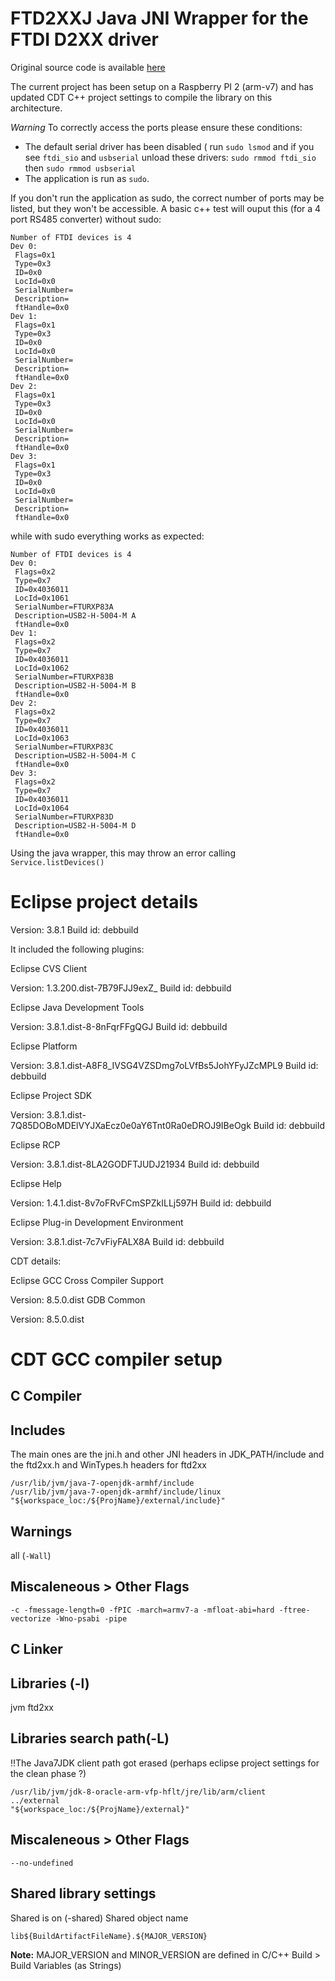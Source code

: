 FTD2XXJ Java JNI Wrapper for the FTDI D2XX driver
=================================================

Original source code is available [here](http://sourceforge.net/projects/ftd2xxj/)

The current project has been setup on a Raspberry PI 2 (arm-v7)
and has updated CDT C++ project settings to compile the library on this architecture.

*Warning* To correctly access the ports please ensure these conditions:

* The default serial driver has been disabled ( run ```sudo lsmod``` and if you see ```ftdi_sio``` and ```usbserial``` unload these drivers: ```sudo rmmod ftdi_sio``` then ```sudo rmmod usbserial```
* The application is run as ```sudo```.

If you don't run the application as sudo, the correct number of ports may be listed, but they won't be accessible.
A basic c++ test will ouput this (for a 4 port RS485 converter) without sudo:
```
Number of FTDI devices is 4
Dev 0:
 Flags=0x1
 Type=0x3
 ID=0x0
 LocId=0x0
 SerialNumber=
 Description=
 ftHandle=0x0
Dev 1:
 Flags=0x1
 Type=0x3
 ID=0x0
 LocId=0x0
 SerialNumber=
 Description=
 ftHandle=0x0
Dev 2:
 Flags=0x1
 Type=0x3
 ID=0x0
 LocId=0x0
 SerialNumber=
 Description=
 ftHandle=0x0
Dev 3:
 Flags=0x1
 Type=0x3
 ID=0x0
 LocId=0x0
 SerialNumber=
 Description=
 ftHandle=0x0

``` 
while with sudo everything works as expected:
```
Number of FTDI devices is 4
Dev 0:
 Flags=0x2
 Type=0x7
 ID=0x4036011
 LocId=0x1061
 SerialNumber=FTURXP83A
 Description=USB2-H-5004-M A
 ftHandle=0x0
Dev 1:
 Flags=0x2
 Type=0x7
 ID=0x4036011
 LocId=0x1062
 SerialNumber=FTURXP83B
 Description=USB2-H-5004-M B
 ftHandle=0x0
Dev 2:
 Flags=0x2
 Type=0x7
 ID=0x4036011
 LocId=0x1063
 SerialNumber=FTURXP83C
 Description=USB2-H-5004-M C
 ftHandle=0x0
Dev 3:
 Flags=0x2
 Type=0x7
 ID=0x4036011
 LocId=0x1064
 SerialNumber=FTURXP83D
 Description=USB2-H-5004-M D
 ftHandle=0x0

```
Using the java wrapper, this may throw an error calling ```Service.listDevices()```

Eclipse project details
=======================

Version: 3.8.1
Build id: debbuild

It included the following plugins:

Eclipse CVS Client

Version: 1.3.200.dist-7B79FJJ9exZ_
Build id: debbuild

Eclipse Java Development Tools

Version: 3.8.1.dist-8-8nFqrFFgQGJ
Build id: debbuild

Eclipse Platform

Version: 3.8.1.dist-A8F8_IVSG4VZSDmg7oLVfBs5JohYFyJZcMPL9
Build id: debbuild

Eclipse Project SDK

Version: 3.8.1.dist-7Q85DOBoMDElVYJXaEcz0e0aY6Tnt0Ra0eDROJ9IBeOgk
Build id: debbuild

Eclipse RCP

Version: 3.8.1.dist-8LA2GODFTJUDJ21934
Build id: debbuild


Eclipse Help

Version: 1.4.1.dist-8v7oFRvFCmSPZkILLj597H
Build id: debbuild

Eclipse Plug-in Development Environment

Version: 3.8.1.dist-7c7vFiyFALX8A
Build id: debbuild

CDT details:

Eclipse GCC Cross Compiler Support

Version: 8.5.0.dist
GDB Common

Version: 8.5.0.dist

CDT GCC compiler setup
======================

C Compiler
----------

Includes
--------
The main ones are the jni.h and other JNI headers in JDK_PATH/include
and the ftd2xx.h and WinTypes.h headers for ftd2xx
```
/usr/lib/jvm/java-7-openjdk-armhf/include
/usr/lib/jvm/java-7-openjdk-armhf/include/linux
"${workspace_loc:/${ProjName}/external/include}"
```

Warnings
--------
all (```-Wall```)

Miscaleneous > Other Flags
--------------------------

```
-c -fmessage-length=0 -fPIC -march=armv7-a -mfloat-abi=hard -ftree-vectorize -Wno-psabi -pipe
```


C Linker
--------

Libraries (-l)
--------------
jvm
ftd2xx

Libraries search path(-L)
-------------------------
!!The Java7JDK client path got erased (perhaps eclipse project settings for the clean phase ?)

```
/usr/lib/jvm/jdk-8-oracle-arm-vfp-hflt/jre/lib/arm/client
../external
"${workspace_loc:/${ProjName}/external}"
```

Miscaleneous > Other Flags
--------------------------
```
--no-undefined
```

Shared library settings
-----------------------
Shared is on (-shared)
Shared object name
```
lib${BuildArtifactFileName}.${MAJOR_VERSION}
```
**Note:** MAJOR_VERSION and MINOR_VERSION are defined in C/C++ Build > Build Variables (as Strings)
